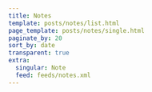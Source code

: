 ```yaml
---
title: Notes
template: posts/notes/list.html
page_template: posts/notes/single.html
paginate_by: 20
sort_by: date
transparent: true
extra:
  singular: Note
  feed: feeds/notes.xml
---
```

